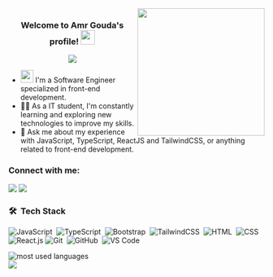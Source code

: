 <img width="250" align="right" src="https://media.giphy.com/media/M9gbBd9nbDrOTu1Mqx/giphy.gif">

<h3 align="center">
  Welcome to Amr Gouda's profile!
  <img src="https://media.giphy.com/media/hvRJCLFzcasrR4ia7z/giphy.gif" width="28">
</h3> 	
<div align="center">	
	<img src="https://readme-typing-svg.herokuapp.com?font=Time+New+Roman&color=%23C8BE25&size=25&center=true&vCenter=true&width=600&height=100&lines=Front-end+web+developer;Always+learning+new+things.">
</div>

 
- <picture><img src = "https://github.com/7oSkaaa/7oSkaaa/blob/main/Images/about_me.gif?raw=true" width = 25px></picture> I'm a Software Engineer specialized in front-end development.
- 👨‍💻 As a IT student, I'm constantly learning and exploring new technologies to improve my skills.
- 💬  Ask me about my experience with JavaScript, TypeScript, ReactJS and TailwindCSS, or anything related to front-end development.


<h3 align="left">Connect with me:</h3>
<a href="https://www.linkedin.com/in/amrmohamedgouda/" target="_blank"><img src="https://img.shields.io/badge/-Amr%20Gouda-0077B5?style=for-the-badge&logo=Linkedin&logoColor=white"/></a>
<a href="https://t.me/amrgooda" target="_blank"><img src="https://img.shields.io/badge/-Amr%20Gouda-0077B5?style=for-the-badge&logo=Telegram&logoColor=white"/></a>


### 🛠 &nbsp;Tech Stack
![JavaScript](https://img.shields.io/badge/-JavaScript-05122A?style=flat&logo=javascript)&nbsp;
![TypeScript](https://img.shields.io/badge/-TypeScript-05122A?style=flat&logo=typescript)&nbsp;
![Bootstrap](https://img.shields.io/badge/-Bootstrap-05122A?style=flat&logo=bootstrap&logoColor=563D7C)&nbsp;
![TailwindCSS](https://img.shields.io/badge/-TailwindCSS-05122A?style=flat&logo=TailwindCSS)&nbsp;
![HTML](https://img.shields.io/badge/-HTML-05122A?style=flat&logo=HTML5)&nbsp;
![CSS](https://img.shields.io/badge/-CSS-05122A?style=flat&logo=CSS3&logoColor=1572B6)&nbsp;
![React.js](https://img.shields.io/badge/-React-05122A?style=flat&logo=react)
![Git](https://img.shields.io/badge/-Git-05122A?style=flat&logo=git)&nbsp;
![GitHub](https://img.shields.io/badge/-GitHub-05122A?style=flat&logo=github)&nbsp;
![VS Code](https://img.shields.io/badge/-Visual%20Studio%20Code-05122A?style=flat&logo=VScode&logoColor=007ACC)&nbsp;




<img align="left" src="https://github-readme-stats.vercel.app/api/top-langs?username=3mrgouda&show_icons=true&locale=en&layout=compact&theme=radical" alt="most used languages" />

<br>

<a href="https://komarev.com/ghpvc/?username=3mrgouda&style=for-the-badge">
    <img src="https://komarev.com/ghpvc/?username=3mrgouda&style=for-the-badge">
</a>
